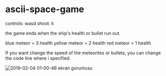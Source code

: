 # ascii-space-game

controls: wasd
shoot: k

the game ends when the ship's health or bullet run out.

blue meteor = 3 health
yellow meteor = 2 health
red meteor = 1 health

If you want change the speed of the meteorites or bullets, you can change the code line where i specified.

![2019-02-04 01-00-46 ekran goruntusu](https://user-images.githubusercontent.com/47246431/52183420-d8045700-2818-11e9-83d9-8634be814ab3.png)

